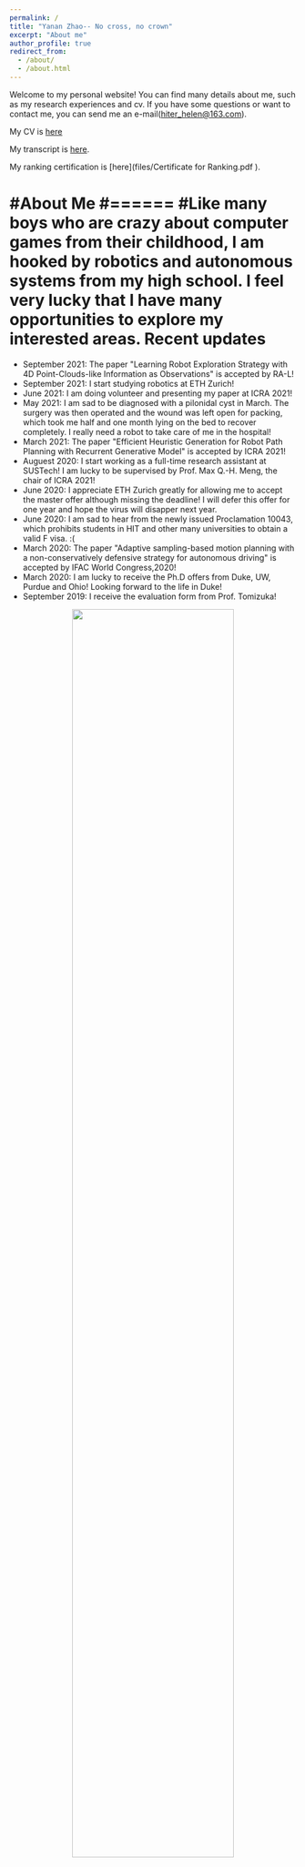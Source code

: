 ```yaml
---
permalink: /
title: "Yanan Zhao-- No cross, no crown"
excerpt: "About me"
author_profile: true
redirect_from: 
  - /about/
  - /about.html
---
```


Welcome to my personal website! You can find many details about me, such as my research experiences and cv. If you have some questions or want to contact me, you can send me an e-mail(hiter_helen@163.com).

My CV is [here](files/Yanan_cv.pdf)

My transcript is [here](files/Transcript_Yanan.pdf).

My ranking certification is [here](files/Certificate for Ranking.pdf ).

#About Me
#======
#Like many boys who are crazy about computer games from their childhood, I am hooked by robotics and autonomous systems from my high school. I feel very lucky that I have many opportunities to explore my interested areas.
Recent updates
======
* September 2021: The paper "Learning Robot Exploration Strategy with 4D Point-Clouds-like Information as Observations" is accepted by RA-L!
* September 2021: I start studying robotics at ETH Zurich!
* June 2021: I am doing volunteer and presenting my paper at ICRA 2021!
* May 2021: I am sad to be diagnosed with a pilonidal cyst in March. The surgery was then operated and the wound was left open for packing, which took me half and one month lying on the bed to recover completely. I really need a robot to take care of me in the hospital!
* March 2021: The paper "Efficient Heuristic Generation for Robot Path Planning with Recurrent Generative Model" is accepted by ICRA 2021!
* Auguest 2020: I start working as a full-time research assistant at SUSTech! I am lucky to be supervised by Prof. Max Q.-H. Meng, the chair of ICRA 2021!
* June 2020: I appreciate ETH Zurich greatly for allowing me to accept the master offer although missing the deadline! I will defer this offer for one year and hope the virus will disapper next year.
* June 2020: I am sad to hear from the newly issued Proclamation 10043, which prohibits students in HIT and other many universities to obtain a valid F visa. :(
* March 2020: The paper "Adaptive sampling-based motion planning with a non-conservatively defensive strategy for autonomous driving" is accepted by IFAC World Congress,2020!
* March 2020: I am lucky to receive the Ph.D offers from Duke, UW, Purdue and Ohio! Looking forward to the life in Duke!
* September 2019: I receive the evaluation form from Prof. Tomizuka!
<center><img src='/images/evanluation.jpg' width="75%" height="75%" /></center>
* July 2019: I begin my internship about motion planning for autonomous driving at UC Berkeley!
<center><img src='/images/image_berkeley_car.jpg' width="60%" height="60%" /></center>
* May 2019: The paper "An Automatic Laser Scanning System for Objects with Unknown Model" accepted by IEEE Smart World Congress!

MY Work Experience
======
* From 2020 to Present
  * Remote research assistant
* Second year
  * Smart car competition in China
* Third year
  * Intelligent operation of robot arm based on ROS(robot operating system) 
  * [Motion planning for autonomous vehicles](/research/#anchor)

For more info
------
If you have some questions or want to contact me, you can send me an e-mail(zhaoting_li@outlook.com or lizhaoting@hit.edu.cn).
